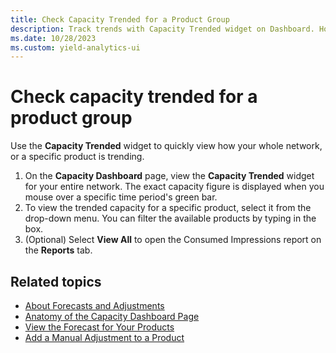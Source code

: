 ```yaml
---
title: Check Capacity Trended for a Product Group
description: Track trends with Capacity Trended widget on Dashboard. Hover over green bars for details, filter by product, and review Consumed Impressions report.
ms.date: 10/28/2023
ms.custom: yield-analytics-ui
---
```


# Check capacity trended for a product group

Use the **Capacity Trended** widget to quickly view how your whole network, or a specific product is trending.

1. On the **Capacity Dashboard** page, view the **Capacity Trended** widget for your entire network. The exact capacity figure is displayed when you mouse over a specific time period's green bar.
1. To view the trended capacity for a specific product, select it from the drop-down menu. You can filter the available products by typing in the box.
1. (Optional) Select **View All** to open the Consumed Impressions report on the **Reports** tab.

## Related topics

- [About Forecasts and Adjustments](about-forecasts-and-adjustments.md)
- [Anatomy of the Capacity Dashboard Page](anatomy-of-the-capacity-dashboard-page.md)
- [View the Forecast for Your Products](view-your-products-forecast.md)
- [Add a Manual Adjustment to a Product](add-a-manual-adjustment-to-a-product.md)
